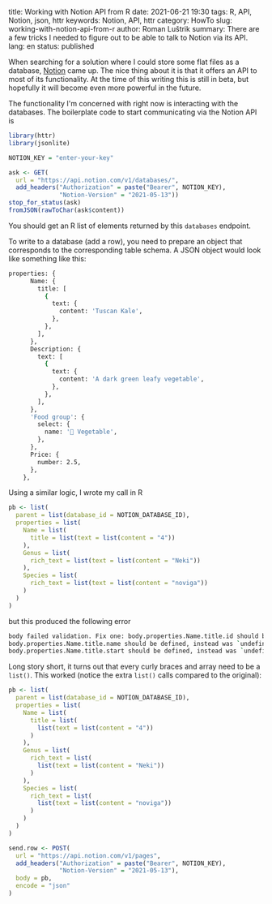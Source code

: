 title: Working with Notion API from R
date: 2021-06-21 19:30
tags: R, API, Notion, json, httr
keywords: Notion, API, httr
category: HowTo
slug: working-with-notion-api-from-r
author: Roman Luštrik
summary: There are a few tricks I needed to figure out to be able to talk to Notion via its API.
lang: en
status: published

When searching for a solution where I could store some flat files as a database, [Notion](https://www.notion.so/) came up. The nice thing about it is that it offers an API to most of its functionality. At the time of this writing this is still in beta, but hopefully it will become even more powerful in the future.

The functionality I'm concerned with right now is interacting with the databases. The boilerplate code to start communicating via the Notion API is

```r
library(httr)
library(jsonlite)

NOTION_KEY = "enter-your-key"

ask <- GET(
  url = "https://api.notion.com/v1/databases/",
  add_headers("Authorization" = paste("Bearer", NOTION_KEY),
              "Notion-Version" = "2021-05-13"))
stop_for_status(ask)
fromJSON(rawToChar(ask$content))
```

You should get an R list of elements returned by this `databases` endpoint.

To write to a database (add a row), you need to prepare an object that corresponds to the corresponding table schema. A JSON object would look like something like this:

```bash
properties: {
      Name: {
        title: [
          {
            text: {
              content: 'Tuscan Kale',
            },
          },
        ],
      },
      Description: {
        text: [
          {
            text: {
              content: 'A dark green leafy vegetable',
            },
          },
        ],
      },
      'Food group': {
        select: {
          name: '🥦 Vegetable',
        },
      },
      Price: {
        number: 2.5,
      },
    },
```

Using a similar logic, I wrote my call in R

```r
pb <- list(
  parent = list(database_id = NOTION_DATABASE_ID),
  properties = list(
    Name = list(
      title = list(text = list(content = "4"))
    ),
    Genus = list(
      rich_text = list(text = list(content = "Neki"))
    ),
    Species = list(
      rich_text = list(text = list(content = "noviga"))
    )
  )
)
```

but this produced the following error

```bash
body failed validation. Fix one: body.properties.Name.title.id should be defined, instead was `undefined`.
body.properties.Name.title.name should be defined, instead was `undefined`.
body.properties.Name.title.start should be defined, instead was `undefined`.
```

Long story short, it turns out that every curly braces and array need to be a `list()`. This worked (notice the extra `list()` calls compared to the original):

```r
pb <- list(
  parent = list(database_id = NOTION_DATABASE_ID),
  properties = list(
    Name = list(
      title = list(
        list(text = list(content = "4"))
      )
    ),
    Genus = list(
      rich_text = list(
        list(text = list(content = "Neki"))
      )
    ),
    Species = list(
      rich_text = list(
        list(text = list(content = "noviga"))
      )
    )
  )
)

send.row <- POST(
  url = "https://api.notion.com/v1/pages",
  add_headers("Authorization" = paste("Bearer", NOTION_KEY),
              "Notion-Version" = "2021-05-13"),
  body = pb,
  encode = "json"
)
```
